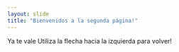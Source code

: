 ```yaml
---
layout: slide
title: "Bienvenidos a la segunda página!"
---
```

Ya te vale
Utiliza la flecha hacia la izquierda para volver!

